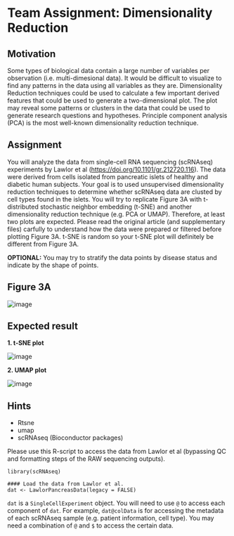 # Team Assignment: Dimensionality Reduction

## Motivation
Some types of biological data contain a large number of variables per observation (i.e. multi-dimesional data). It would be difficult to visualize to find any patterns in the data using all variables as they are. Dimensionality Reduction techniques could be used to calculate a few important derived features that could be used to generate a two-dimensional plot. The plot may reveal some patterns or clusters in the data that could be used to generate research questions and hypotheses. Principle component analysis (PCA) is the most well-known dimensionality reduction technique.

## Assignment
You will analyze the data from single-cell RNA sequencing (scRNAseq) experiments by Lawlor et al (https://doi.org/10.1101/gr.212720.116). The data were derived from cells isolated from pancreatic islets of healthy and diabetic human subjects. Your goal is to used unsupervised dimensionality reduction techniques to determine whether scRNAseq data are clusted by cell types found in the islets. You will try to replicate Figure 3A with t-distributed stochastic neighbor embedding (t-SNE) and another dimensionality reduction technique (e.g. PCA or UMAP). Therefore, at least two plots are expected. Please read the original article (and supplementary files) carfully to understand how the data were prepared or filtered before plotting Figure 3A. t-SNE is random so your t-SNE plot will definitely be different from Figure 3A.

<b>OPTIONAL:</b> You may try to stratify the data points by disease status and indicate by the shape of points. 

## Figure 3A
![image](https://github.com/user-attachments/assets/c5d919a0-41dd-412e-8394-a4f6b6b89230)

## Expected result
<b>1. t-SNE plot</b></br>

![image](https://github.com/user-attachments/assets/d27d6e8f-400e-4fc8-912d-b5924f28de49)

<b>2. UMAP plot</b></br>

![image](https://github.com/user-attachments/assets/fe073527-f435-48ad-adbf-1c75065c525d)

## Hints
- Rtsne 
- umap
- scRNAseq (Bioconductor packages)

Please use this R-script to access the data from Lawlor et al (bypassing QC and formatting steps of the RAW sequencing outputs).

```
library(scRNAseq)

#### Load the data from Lawlor et al. 
dat <- LawlorPancreasData(legacy = FALSE)
```  

`dat` is a `SingleCellExperiment` object. You will need to use `@` to access each component of `dat`. For example, `dat@colData` is for accessing the metadata of each scRNAseq sample (e.g. patient information, cell type). You may need a combination of `@` and `$` to access the certain data.
